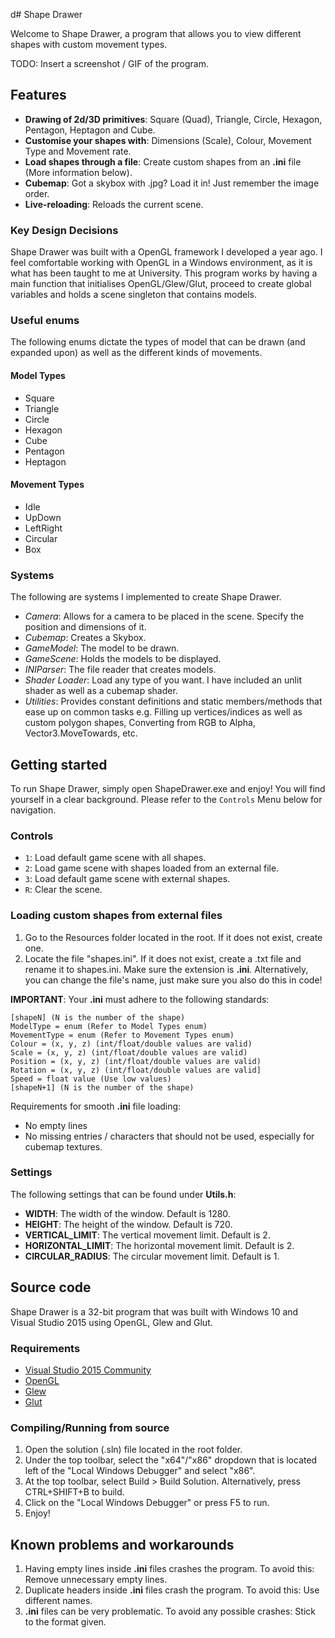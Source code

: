 d# Shape Drawer

Welcome to Shape Drawer, a program that allows you to view different shapes with custom movement types.

TODO: Insert a screenshot / GIF of the program.

## Features

- **Drawing of 2d/3D primitives**: Square (Quad), Triangle, Circle, Hexagon, Pentagon, Heptagon and Cube.
- **Customise your shapes with**: Dimensions (Scale), Colour, Movement Type and Movement rate.
- **Load shapes through a file**: Create custom shapes from an **.ini** file (More information below).
- **Cubemap**: Got a skybox with .jpg? Load it in! Just remember the image order.
- **Live-reloading**: Reloads the current scene.

### Key Design Decisions

Shape Drawer was built with a OpenGL framework I developed a year ago. I feel comfortable working with OpenGL in a Windows environment, as it is what has been taught to me at University. This program works by having a main function that initialises OpenGL/Glew/Glut, proceed to create global variables and holds a scene singleton that contains models.

### Useful enums

The following enums dictate the types of model that can be drawn (and expanded upon) as well as the different kinds of movements.

#### Model Types

- Square
- Triangle
- Circle
- Hexagon
- Cube
- Pentagon
- Heptagon

#### Movement Types

- Idle
- UpDown
- LeftRight
- Circular
- Box

### Systems

The following are systems I implemented to create Shape Drawer.

- *Camera*: Allows for a camera to be placed in the scene. Specify the position and dimensions of it.
- *Cubemap*: Creates a Skybox.
- *GameModel*: The model to be drawn.
- *GameScene*: Holds the models to be displayed.
- *INIParser*: The file reader that creates models.
- *Shader Loader*: Load any type of you want. I have included an unlit shader as well as a cubemap shader.
- *Utilities*: Provides constant definitions and static members/methods that ease up on common tasks e.g. Filling up vertices/indices as well as custom polygon shapes, Converting from RGB to Alpha, Vector3.MoveTowards, etc.

## Getting started

To run Shape Drawer, simply open ShapeDrawer.exe and enjoy! You will find yourself in a clear background. Please refer to the `Controls` Menu below for navigation.

### Controls

- `1`: Load default game scene with all shapes.
- `2`: Load game scene with shapes loaded from an external file.
- `3`: Load default game scene with external shapes.
- `R`: Clear the scene.

### Loading custom shapes from external files

1. Go to the Resources folder located in the root. If it does not exist, create one.
2. Locate the file "shapes.ini". If it does not exist, create a .txt file and rename it to shapes.ini. Make sure the extension is **.ini**. Alternatively, you can change the file's name, just make sure you also do this in code!

**IMPORTANT**: Your **.ini** must adhere to the following standards:

```text
[shapeN] (N is the number of the shape)
ModelType = enum (Refer to Model Types enum)
MovementType = enum (Refer to Movement Types enum)
Colour = (x, y, z) (int/float/double values are valid)
Scale = (x, y, z) (int/float/double values are valid)
Position = (x, y, z) (int/float/double values are valid)
Rotation = (x, y, z) (int/float/double values are valid]
Speed = float value (Use low values)
[shapeN+1] (N is the number of the shape)
```

Requirements for smooth **.ini** file loading:

- No empty lines
- No missing entries / characters that should not be used, especially for cubemap textures.

### Settings

The following settings that can be found under **Utils.h**:

- **WIDTH**: The width of the window. Default is 1280.
- **HEIGHT**: The height of the window. Default is 720.
- **VERTICAL_LIMIT**: The vertical movement limit. Default is 2.
- **HORIZONTAL_LIMIT**: The horizontal movement limit. Default is 2.
- **CIRCULAR_RADIUS**: The circular movement limit. Default is 1.

## Source code

Shape Drawer is a 32-bit program that was built with Windows 10 and Visual Studio 2015 using OpenGL, Glew and Glut.

### Requirements

- [Visual Studio 2015 Community](https://www.visualstudio.com/vs/older-downloads/)
- [OpenGL](https://www.khronos.org/opengl/wiki/Getting_Started#Downloading_OpenGL/)
- [Glew](http://glew.sourceforge.net/install.html/)
- [Glut](https://www.opengl.org/resources/libraries/glut/)

### Compiling/Running from source

1. Open the solution (.sln) file located in the root folder.
2. Under the top toolbar, select the "x64"/"x86" dropdown that is located left of the "Local Windows Debugger" and select "x86".
3. At the top toolbar, select Build > Build Solution. Alternatively, press CTRL+SHIFT+B to build.
4. Click on the "Local Windows Debugger" or press F5 to run.
5. Enjoy!

## Known problems and workarounds

1. Having empty lines inside **.ini** files crashes the program. To avoid this: Remove unnecessary empty lines.
2. Duplicate headers inside **.ini** files crash the program. To avoid this: Use different names.
3. **.ini** files can be very problematic. To avoid any possible crashes: Stick to the format given.
